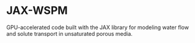 # JAX-WSPM
GPU-accelerated code built with the JAX library for modeling water flow and solute transport in unsaturated porous media.
